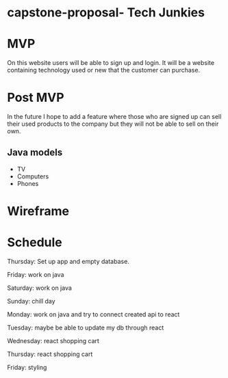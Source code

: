 # capstone-proposal- Tech Junkies

# MVP

On this website users will be able to sign up and login. It will be a website containing technology used or new that the customer can purchase.

# Post MVP

In the future I hope to add a feature where those who are signed up can sell their used products to the company but they will not be able to sell on their own.

## Java models

- TV
- Computers
- Phones

# Wireframe


# Schedule

Thursday: Set up app and empty database.

Friday: work on java 

Saturday: work on java 

Sunday: chill day

Monday: work on java and try to connect created api to react

Tuesday: maybe be able to update my db through react

Wednesday: react shopping cart 

Thursday: react shopping cart 

Friday: styling